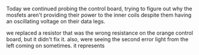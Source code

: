 Today we continued probing the control board, trying to figure out why the mosfets aren't providing their power to the inner coils despite them having an oscillating voltage on their data legs.

we replaced a resistor that was the wrong resistance on the orange control board, but it didn't fix it. also, were seeing the second error light from the left coming on sometimes. it represents